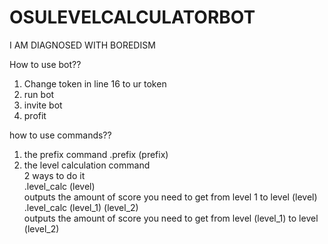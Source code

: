 # OSULEVELCALCULATORBOT
I AM DIAGNOSED WITH BOREDISM

How to use bot??
1. Change token in line 16 to ur token
2. run bot
3. invite bot
4. profit

how to use commands??
1. the prefix command
.prefix (prefix)
2. the level calculation command  
2 ways to do it  
.level_calc (level)  
outputs the amount of score you need to get from level 1 to level (level)  
.level_calc (level_1) (level_2)  
outputs the amount of score you need to get from level (level_1) to level (level_2)
